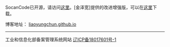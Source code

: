SocanCode已开源，请访问[这里](https://github.com/liaoyungchun/SocanCode7)。[金泽宽]提供的改进增强版，可以在[这里](https://pan.baidu.com/s/1skHMeF7)下载。

博客地址： [liaoyungchun.github.io]( http://liaoyungchun.github.io/)
<hr />
工业和信息化部备案管理系统网站 <a href="http://beian.miit.gov.cn/" target="_blank">辽ICP备18017601号-1</a>
